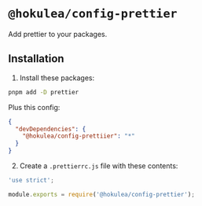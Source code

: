# `@hokulea/config-prettier`

Add prettier to your packages.

## Installation

1) Install these packages:

```sh
pnpm add -D prettier
```

Plus this config:

```json
{
  "devDependencies": {
    "@hokulea/config-prettiier": "*"
  }
}
```

2) Create a `.prettierrc.js` file with these contents:

```js
'use strict';

module.exports = require('@hokulea/config-prettier');
```
